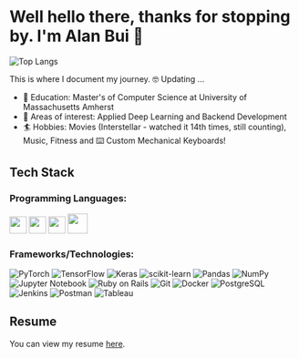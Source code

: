 # Well hello there, thanks for stopping by. I'm Alan Bui 👋

![Top Langs](https://github-readme-stats.vercel.app/api/top-langs/?username=alanbui2808&size_weight=0.5&count_weight=0.5&theme=dark)

This is where I document my journey. 🤓 Updating ...

* 📖 Education: Master's of Computer Science at University of Massachusetts Amherst 
* 🤖 Areas of interest: Applied Deep Learning and Backend Development  
* 🏄 Hobbies: Movies (Interstellar - watched it 14th times, still counting), Music, Fitness and ⌨️ Custom Mechanical Keyboards!

## Tech Stack
### Programming Languages:
<img height="30" src="https://user-images.githubusercontent.com/25181517/183423507-c056a6f9-1ba8-4312-a350-19bcbc5a8697.png"> <img height="30" src="https://user-images.githubusercontent.com/25181517/192603745-7d34df9e-7756-4756-a539-6a61badf7a80.png">  <img height="30" src="https://user-images.githubusercontent.com/25181517/192106073-90fffafe-3562-4ff9-a37e-c77a2da0ff58.png"> <img height="35" src="https://github.com/alanbui2808/alanbui2808/assets/47062764/934a1680-ac20-4c5e-ab85-31281f2d2a3a">

### Frameworks/Technologies:
![PyTorch](https://img.shields.io/badge/PyTorch-%23EE4C2C.svg?style=for-the-badge&logo=PyTorch&logoColor=white)
![TensorFlow](https://img.shields.io/badge/TensorFlow-%23FF6F00.svg?style=for-the-badge&logo=TensorFlow&logoColor=white)
![Keras](https://img.shields.io/badge/keras-D00000.svg?style=for-the-badge&logo=keras&logoColor=white)
![scikit-learn](https://img.shields.io/badge/scikit--learn-%23F7931E.svg?style=for-the-badge&logo=scikit-learn&logoColor=white)
![Pandas](https://img.shields.io/badge/pandas-%23150458.svg?style=for-the-badge&logo=pandas&logoColor=white)
![NumPy](https://img.shields.io/badge/numpy-%23013243.svg?style=for-the-badge&logo=numpy&logoColor=white)
![Jupyter Notebook](https://img.shields.io/badge/jupyter-%23FA0F00.svg?style=for-the-badge&logo=jupyter&logoColor=white)
![Ruby on Rails](https://img.shields.io/badge/rails-CC0000.svg?style=for-the-badge&logo=rubyonrails&logoColor=white)
![Git](https://img.shields.io/badge/git-F05032.svg?style=for-the-badge&logo=git&logoColor=white)
![Docker](https://img.shields.io/badge/docker-2496ED.svg?style=for-the-badge&logo=docker&logoColor=white)
![PostgreSQL](https://img.shields.io/badge/postgresql-4169E1.svg?style=for-the-badge&logo=postgresql&logoColor=white)
![Jenkins](https://img.shields.io/badge/jenkins-D24939.svg?style=for-the-badge&logo=jenkins&logoColor=white)
![Postman](https://img.shields.io/badge/postman-FF6C37.svg?style=for-the-badge&logo=postman&logoColor=white)
![Tableau](https://img.shields.io/badge/tableau-E97627.svg?style=for-the-badge&logo=tableau&logoColor=white)


## Resume
You can view my resume [here](https://github.com/alanbui2808/alanbui2808/blob/main/QuocAnhAlan_Resume%CC%81.pdf).

